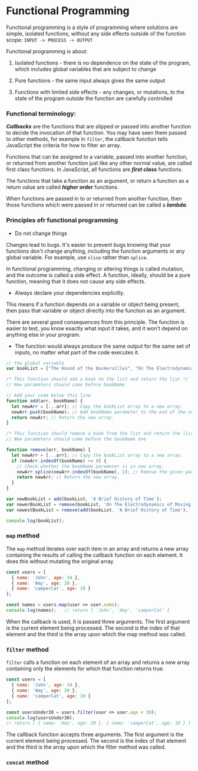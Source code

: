 # Functional Programming

Functional programming is a style of programming where solutions are simple, isolated functions, without any side effects outside of the function scope: `INPUT -> PROCESS -> OUTPUT`

Functional programming is about:

1. Isolated functions - there is no dependence on the state of the program, which includes global variables that are subject to change

2. Pure functions - the same input always gives the same output

3. Functions with limited side effects - any changes, or mutations, to the state of the program outside the function are carefully controlled




### Functional terminology:

***Callbacks*** are the functions that are slipped or passed into another function to decide the invocation of that function. You may have seen them passed to other methods, for example in `filter`, the callback function tells JavaScript the criteria for how to filter an array.

Functions that can be assigned to a variable, passed into another function, or returned from another function just like any other normal value, are called first class functions. In JavaScript, all functions are ***first class*** functions.

The functions that take a function as an argument, or return a function as a return value are called ***higher order*** functions.

When functions are passed in to or returned from another function, then those functions which were passed in or returned can be called a ***lambda***.


### Principles ofr functional programming

- Do not change things

Changes lead to bugs. It's easier to prevent bugs knowing that your functions don't change anything, including the function arguments or any global variable. For example, use `slice` rather than `splice`.

In functional programming, changing or altering things is called mutation, and the outcome is called a side effect. A function, ideally, should be a pure function, meaning that it does not cause any side effects.

- Always declare your dependencies explicitly. 

This means if a function depends on a variable or object being present, then pass that variable or object directly into the function as an argument.

There are several good consequences from this principle. The function is easier to test, you know exactly what input it takes, and it won't depend on anything else in your program.

- The function would always produce the same output for the same set of inputs, no matter what part of the code executes it.

```js
// the global variable
var bookList = ["The Hound of the Baskervilles", "On The Electrodynamics of Moving Bodies", "Philosophiæ Naturalis Principia Mathematica", "Disquisitiones Arithmeticae"];

/* This function should add a book to the list and return the list */
// New parameters should come before bookName

// Add your code below this line
function add(arr, bookName) {
  let newArr = [...arr]; // Copy the bookList array to a new array.
  newArr.push(bookName); // Add bookName parameter to the end of the new array.
  return newArr; // Return the new array.
}

/* This function should remove a book from the list and return the list */
// New parameters should come before the bookName one

function remove(arr, bookName) {
  let newArr = [...arr]; // Copy the bookList array to a new array.
  if (newArr.indexOf(bookName) >= 0) {
    // Check whether the bookName parameter is in new array.
    newArr.splice(newArr.indexOf(bookName), 1); // Remove the given paramater from the new array.
    return newArr; // Return the new array.
  }
}

var newBookList = add(bookList, 'A Brief History of Time');
var newerBookList = remove(bookList, 'On The Electrodynamics of Moving Bodies');
var newestBookList = remove(add(bookList, 'A Brief History of Time'), 'On The Electrodynamics of Moving Bodies');

console.log(bookList);

```

### `map` method

The `map` method iterates over each item in an array and returns a new array containing the results of calling the callback function on each element. It does this without mutating the original array.

```js
const users = [
  { name: 'John', age: 34 },
  { name: 'Amy', age: 20 },
  { name: 'camperCat', age: 10 }
];

const names = users.map(user => user.name);
console.log(names);   // return [ 'John', 'Amy', 'camperCat' ]
```

When the callback is used, it is passed three arguments. The first argument is the current element being processed. The second is the index of that element and the third is the array upon which the map method was called.

### `filter` method

`filter` calls a function on each element of an array and returns a new array containing only the elements for which that function returns true.

```js
const users = [
  { name: 'John', age: 34 },
  { name: 'Amy', age: 20 },
  { name: 'camperCat', age: 10 }
];

const usersUnder30 = users.filter(user => user.age < 30);
console.log(usersUnder30); 
// return [ { name: 'Amy', age: 20 }, { name: 'camperCat', age: 10 } ]
```

The callback function accepts three arguments. The first argument is the current element being processed. The second is the index of that element and the third is the array upon which the filter method was called.

### `concat` method


























